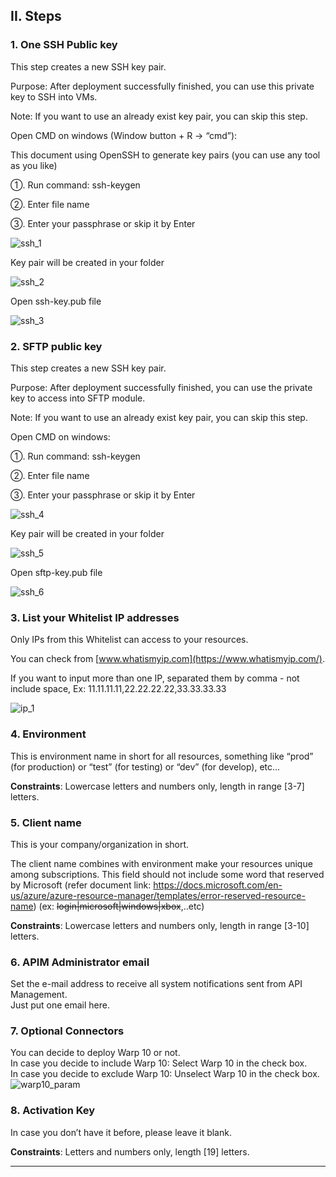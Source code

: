 ## II. Steps

### 1. One SSH Public key

This step creates a new SSH key pair.

Purpose: After deployment successfully finished, you can use this private key to SSH into VMs.

Note: If you want to use an already exist key pair, you can skip this step. 

Open CMD on windows (Window button + R → “cmd”):

This document using OpenSSH to generate key pairs (you can use any tool as you like)

①. Run command: ssh-keygen

②. Enter file name

③. Enter your passphrase or skip it by Enter

![ssh_1](imgs/ssh_1.png "")

Key pair will be created in your folder

![ssh_2](imgs/ssh_2.png "")

Open ssh-key.pub file

![ssh_3](imgs/ssh_3.png "")

### 2. SFTP public key

This step creates a new SSH key pair.

Purpose: After deployment successfully finished, you can use the private key to access into SFTP module.

Note: If you want to use an already exist key pair, you can skip this step.

Open CMD on windows:

①. Run command: ssh-keygen

②. Enter file name

③. Enter your passphrase or skip it by Enter

![ssh_4](imgs/ssh_4.png "")

Key pair will be created in your folder

![ssh_5](imgs/ssh_5.png "")

Open sftp-key.pub file

![ssh_6](imgs/ssh_6.png "")

### 3. List your Whitelist IP addresses

Only IPs from this Whitelist can access to your resources.

You can check from [www.whatismyip.com](https://www.whatismyip.com/).

If you want to input more than one IP, separated them by comma - not include space, Ex: 11.11.11.11,22.22.22.22,33.33.33.33

![ip_1](imgs/ip_1.png "")

### 4. Environment

This is environment name in short for all resources, something like “prod” (for production) or “test” (for testing) or “dev” (for develop), etc...

**Constraints**: Lowercase letters and numbers only, length in range [3-7] letters.

### 5. Client name

This is your company/organization in short.

The client name combines with environment make your resources unique among subscriptions. This field should not include some word that reserved by Microsoft (refer document link: https://docs.microsoft.com/en-us/azure/azure-resource-manager/templates/error-reserved-resource-name) (ex: ~~login|microsoft|windows|xbox~~,..etc)

**Constraints**: Lowercase letters and numbers only, length in range [3-10] letters.

### 6. APIM Administrator email

Set the e-mail address to receive all system notifications sent from API Management.  
Just put one email here.  

### 7. Optional Connectors

You can decide to deploy Warp 10 or not.  
In case you decide to include Warp 10: Select Warp 10 in the check box.   
In case you decide to exclude Warp 10: Unselect Warp 10 in the check box.   
![warp10_param](imgs/warp10_param.png "")

### 8. Activation Key

In case you don’t have it before, please leave it blank.  

**Constraints**: Letters and numbers only, length [19] letters.  

---